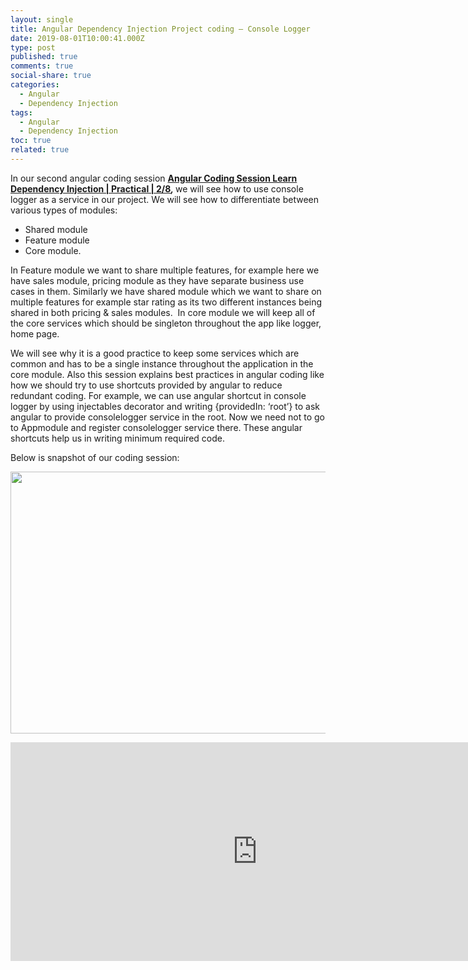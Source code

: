 ```yaml
---
layout: single
title: Angular Dependency Injection Project coding – Console Logger
date: 2019-08-01T10:00:41.000Z
type: post
published: true
comments: true
social-share: true
categories:
  - Angular
  - Dependency Injection
tags:
  - Angular
  - Dependency Injection
toc: true
related: true
---
```


<p>In our second angular coding session <strong><a href="https://www.youtube.com/watch?v=AIFbohEG1xs&amp;list=PLZed_adPqIJrQ5uFoaQg8P_fDNGjpeSRH&amp;index=29" target="_blank" rel="noopener noreferrer">Angular Coding Session Learn Dependency Injection | Practical | 2/8</a><em>, </em></strong>we will see how to use console logger as a service in our project. We will see how to differentiate between various types of modules:</p>
<ul>
<li>Shared module</li>
<li>Feature module</li>
<li>Core module.</li>
</ul>
<p>In Feature module we want to share multiple features, for example here we have sales module, pricing module as they have separate business use cases in them. Similarly we have shared module which we want to share on multiple features for example star rating as its two different instances being shared in both pricing &amp; sales modules.  In core module we will keep all of the core services which should be singleton throughout the app like logger, home page.</p>
<p>We will see why it is a good practice to keep some services which are common and has to be a single instance throughout the application in the core module. Also this session explains best practices in angular coding like how we should try to use shortcuts provided by angular to reduce redundant coding. For example, we can use angular shortcut in console logger by using injectables decorator and writing {providedIn: ‘root’} to ask angular to provide consolelogger service in the root. Now we need not to go to Appmodule and register consolelogger service there. These angular shortcuts help us in writing minimum required code.</p>
<p>Below is snapshot of our coding session:</p>
<p><img class="alignnone size-full wp-image-2500" src="{{ site.baseurl }}/assets/2019/08/DI_Coding_2.png" alt="" width="790" height="419" /></p>
<p><iframe src="https://www.youtube.com/embed/AIFbohEG1xs" width="790" height="350" frameborder="0" allowfullscreen="allowfullscreen"><span data-mce-type="bookmark" style="display: inline-block; width: 0px; overflow: hidden; line-height: 0;" class="mce_SELRES_start">﻿</span></iframe></p>
